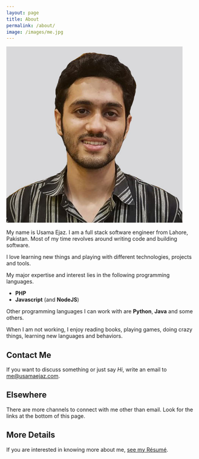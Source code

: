 ```yaml
---
layout: page
title: About
permalink: /about/
image: /images/me.jpg
---
```


<div>
	<div class="about-image">
		<img src="/images/me.jpg" alt="Usama Ejaz" title="This is me" />
	</div>
	<div class="about-text">
		<p>My name is Usama Ejaz. I am a full stack software engineer from Lahore, Pakistan. Most of my time revolves around writing code and building software.</p>
	</div>
</div>
<div class="clearfix"></div>

I love learning new things and playing with different technologies, projects and tools. 

My major expertise and interest lies in the following programming languages. 
- **PHP**
- **Javascript** (and **NodeJS**)

Other programming languages I can work with are **Python**, **Java** and some others. 

When I am not working, I enjoy reading books, playing games, doing crazy things, learning new languages and behaviors.

## Contact Me
If you want to discuss something or just say _Hi_, write an email to [me@usamaejaz.com](mailto:me@usamaejaz.com). 

## Elsewhere
There are more channels to connect with me other than email. Look for the links at the bottom of this page.

## More Details
If you are interested in knowing more about me, [see my Résumé](/resume/).
